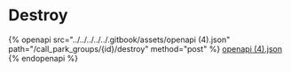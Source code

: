 # Destroy

{% openapi src="../../../../../.gitbook/assets/openapi (4).json" path="/call_park_groups/{id}/destroy" method="post" %}
[openapi (4).json](<../../../../../.gitbook/assets/openapi (4).json>)
{% endopenapi %}
